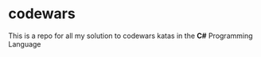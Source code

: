 # codewars

This is a repo for all my solution to codewars katas in the **C#** Programming Language

